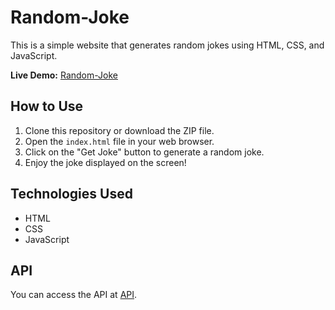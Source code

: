 # Random-Joke

This is a simple website that generates random jokes using HTML, CSS, and JavaScript.

**Live Demo:** [Random-Joke](https://randomjoke.vercel.app/)

## How to Use

1. Clone this repository or download the ZIP file.
2. Open the `index.html` file in your web browser.
3. Click on the "Get Joke" button to generate a random joke.
4. Enjoy the joke displayed on the screen!

## Technologies Used

- HTML
- CSS
- JavaScript

## API

You can access the API at [API](https://icanhazdadjoke.com/api).

